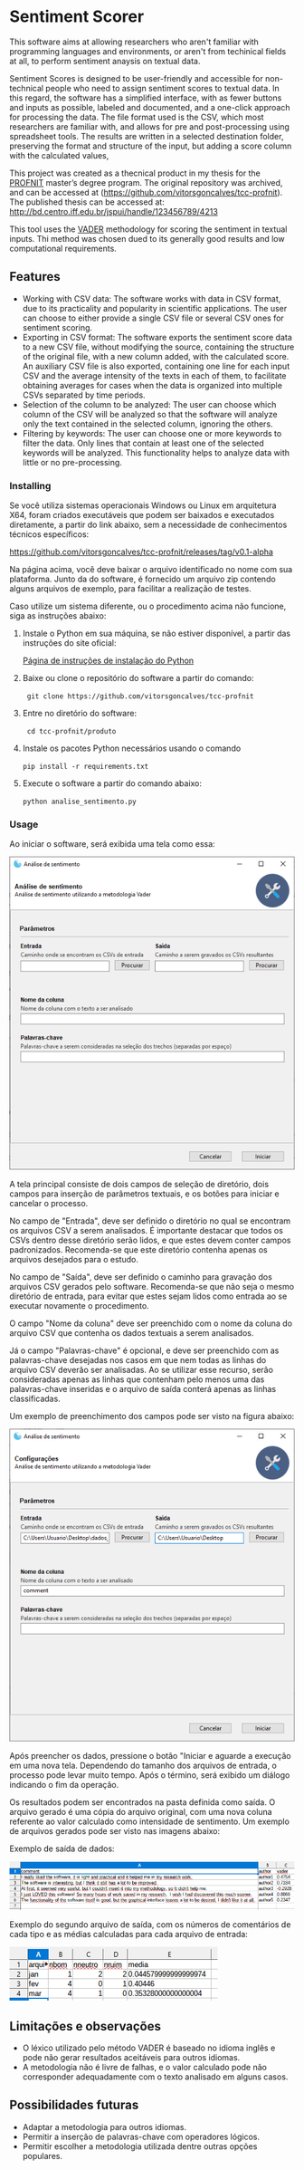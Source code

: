 # Sentiment Scorer

This software aims at allowing researchers who aren't familiar with programming languages and environments, or aren't from techinical fields at all, to perform sentiment anaysis on textual data.

Sentiment Scores is designed to be user-friendly and accessible for non-technical people who need to assign sentiment scores to textual data. In this regard, the software has a simplified interface, with as fewer buttons and inputs as possible, labeled and documented, and a one-click approach for processing the data. The file format used is the CSV, which most researchers are familiar with, and allows for pre and post-processing using spreadsheet tools. The results are written in a selected destination folder, preserving the format and structure of the input, but adding a score column with the calculated values,

This project was created as a thecnical product in my thesis for the [PROFNIT](https://profnit.org.br/) master’s degree program. The original repository was archived, and can be accessed at (https://github.com/vitorsgoncalves/tcc-profnit). The published thesis can be accessed at: http://bd.centro.iff.edu.br/jspui/handle/123456789/4213

This tool uses the [VADER](https://github.com/cjhutto/vaderSentiment) methodology for scoring the sentiment in textual inputs. Thi method was chosen dued to its generally good results and low computational requirements.

## Features

 - Working with CSV data: The software works with data in CSV format, due to its practicality and popularity in scientific applications. The user can choose to either provide a single CSV file or several CSV ones for sentiment scoring.
 - Exporting in CSV format: The software exports the sentiment score data to a new CSV file, without modifying the source, containing the structure of the original file, with a new column added, with the calculated score. An auxiliary CSV file is also exported, containing one line for each input CSV and the average intensity of the texts in each of them, to facilitate obtaining averages for cases when the data is organized into multiple CSVs separated by time periods.
 - Selection of the column to be analyzed: The user can choose which column of the CSV will be analyzed so that the software will analyze only the text contained in the selected column, ignoring the others.
 - Filtering by keywords: The user can choose one or more keywords to filter the data. Only lines that contain at least one of the selected keywords will be analyzed. This functionality helps to analyze data with little or no pre-processing.

### Installing

Se você utiliza sistemas operacionais Windows ou Linux em arquitetura X64, foram criados executáveis que podem ser baixados e executados diretamente, a partir do link abaixo, sem a necessidade de conhecimentos técnicos específicos:

https://github.com/vitorsgoncalves/tcc-profnit/releases/tag/v0.1-alpha

Na página acima, você deve baixar o arquivo identificado no nome com sua plataforma. Junto da do software, é fornecido um arquivo zip contendo alguns arquivos de exemplo, para facilitar a realização de testes.

Caso utilize um sistema diferente, ou o procedimento acima não funcione, siga as instruções abaixo:

1. Instale o Python em sua máquina, se não estiver disponível, a partir das instruções do site oficial:

	[Página de instruções de instalação do Python](https://www.python.org/about/gettingstarted/)

1. Baixe ou clone o repositório do software a partir do comando:  

	` git clone https://github.com/vitorsgoncalves/tcc-profnit` 

2. Entre no diretório do software:

	` cd tcc-profnit/produto` 

3. Instale os pacotes Python necessários usando o comando 

	`pip install -r requirements.txt`

4. Execute o software a partir do comando abaixo:

	`python analise_sentimento.py`

### Usage

Ao iniciar o software, será exibida uma tela como essa:

![Tela principal do software, exibindo as opções disponíveis](https://github.com/vitorsgoncalves/tcc-profnit/blob/main/produto/imagens/tela%20principal.png?raw=true "Tela principal do software")

A tela principal consiste de dois campos de seleção de diretório, dois campos para inserção de parâmetros textuais, e os botões para iniciar e cancelar o processo.

No campo de "Entrada", deve ser definido o diretório no qual se encontram os arquivos CSV a serem analisados. É importante destacar que todos os CSVs dentro desse diretório serão lidos, e que estes devem conter campos padronizados. Recomenda-se que este diretório contenha apenas os arquivos desejados para o estudo.

No campo de "Saída", deve ser definido o caminho para gravação dos arquivos CSV gerados pelo software. Recomenda-se que não seja o mesmo diretório de entrada, para evitar que estes sejam lidos como entrada ao se executar novamente o procedimento.

O campo "Nome da coluna" deve ser preenchido com o nome da coluna do arquivo CSV que contenha os dados textuais a serem analisados. 

Já o campo "Palavras-chave" é opcional, e deve ser preenchido com as palavras-chave desejadas nos casos em que nem todas as linhas do arquivo CSV deverão ser analisadas. Ao se utilizar esse recurso, serão consideradas apenas as linhas que contenham pelo menos uma das palavras-chave inseridas e o arquivo de saída conterá apenas as linhas classificadas.

Um exemplo de preenchimento dos campos pode ser visto na figura abaixo:

![Imagem da tela principal com os dados preenchidos](https://github.com/vitorsgoncalves/tcc-profnit/blob/main/produto/imagens/dados%20inseridos.png?raw=true "Imagem da tela principal com os dados preenchidos")

Após preencher os dados, pressione o botão "Iniciar e aguarde a execução em uma nova tela. Dependendo do tamanho dos arquivos de entrada, o processo pode levar muito tempo. Após o término, será exibido um diálogo indicando o fim da operação.

Os resultados podem ser encontrados na pasta definida como saída. O arquivo gerado é uma cópia do arquivo original, com uma nova coluna referente ao valor calculado como intensidade de sentimento. Um exemplo de arquivos gerados pode ser visto nas imagens abaixo:

Exemplo de saída de dados:

![Imagem demonstrando um exemplo de saída de dados](https://github.com/vitorsgoncalves/tcc-profnit/blob/main/produto/imagens/resultado.png?raw=true "Exemplo de arquivo de saída")

Exemplo do segundo arquivo de saída, com os números de comentários de cada tipo e as médias calculadas para cada arquivo de entrada:

![Exemplo do segundo arquivo de saída, com os números de comentários de cada tipo e as médias calculadas para cada arquivo de entrada](https://github.com/vitorsgoncalves/tcc-profnit/blob/main/produto/imagens/resultado2.png?raw=true "Exemplo do segundo arquivo de saída, com os números de comentários de cada tipo e as médias calculadas para cada arquivo de entrada")


## Limitações e observações

- O léxico utilizado pelo método VADER é baseado no idioma inglês e pode não gerar resultados aceitáveis para outros idiomas.
- A metodologia não é livre de falhas, e o valor calculado pode não corresponder adequadamente com o texto analisado em alguns casos.


## Possibilidades futuras

- Adaptar a metodologia para outros idiomas.
- Permitir a inserção de palavras-chave com operadores lógicos.
- Permitir escolher a metodologia utilizada dentre outras opções populares.

